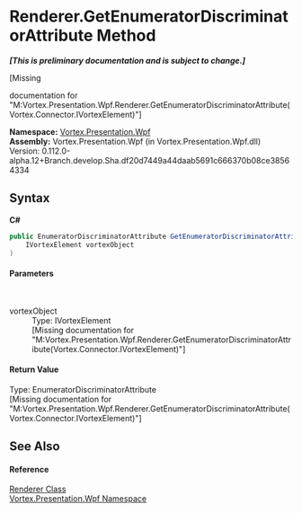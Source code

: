 # Renderer.GetEnumeratorDiscriminatorAttribute Method 
 _**\[This is preliminary documentation and is subject to change.\]**_

\[Missing <summary> documentation for "M:Vortex.Presentation.Wpf.Renderer.GetEnumeratorDiscriminatorAttribute(Vortex.Connector.IVortexElement)"\]

**Namespace:**&nbsp;<a href="N_Vortex_Presentation_Wpf.md">Vortex.Presentation.Wpf</a><br />**Assembly:**&nbsp;Vortex.Presentation.Wpf (in Vortex.Presentation.Wpf.dll) Version: 0.112.0-alpha.12+Branch.develop.Sha.df20d7449a44daab5691c666370b08ce38564334

## Syntax

**C#**<br />
``` C#
public EnumeratorDiscriminatorAttribute GetEnumeratorDiscriminatorAttribute(
	IVortexElement vortexObject
)
```


#### Parameters
&nbsp;<dl><dt>vortexObject</dt><dd>Type: IVortexElement<br />\[Missing <param name="vortexObject"/> documentation for "M:Vortex.Presentation.Wpf.Renderer.GetEnumeratorDiscriminatorAttribute(Vortex.Connector.IVortexElement)"\]</dd></dl>

#### Return Value
Type: EnumeratorDiscriminatorAttribute<br />\[Missing <returns> documentation for "M:Vortex.Presentation.Wpf.Renderer.GetEnumeratorDiscriminatorAttribute(Vortex.Connector.IVortexElement)"\]

## See Also


#### Reference
<a href="T_Vortex_Presentation_Wpf_Renderer.md">Renderer Class</a><br /><a href="N_Vortex_Presentation_Wpf.md">Vortex.Presentation.Wpf Namespace</a><br />